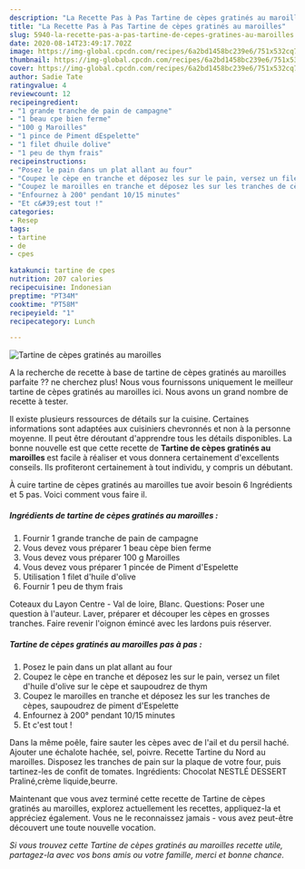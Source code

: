 ```yaml
---
description: "La Recette Pas à Pas Tartine de cèpes gratinés au maroilles"
title: "La Recette Pas à Pas Tartine de cèpes gratinés au maroilles"
slug: 5940-la-recette-pas-a-pas-tartine-de-cepes-gratines-au-maroilles
date: 2020-08-14T23:49:17.702Z
image: https://img-global.cpcdn.com/recipes/6a2bd1458bc239e6/751x532cq70/tartine-de-cepes-gratines-au-maroilles-photo-principale-de-la-recette.jpg
thumbnail: https://img-global.cpcdn.com/recipes/6a2bd1458bc239e6/751x532cq70/tartine-de-cepes-gratines-au-maroilles-photo-principale-de-la-recette.jpg
cover: https://img-global.cpcdn.com/recipes/6a2bd1458bc239e6/751x532cq70/tartine-de-cepes-gratines-au-maroilles-photo-principale-de-la-recette.jpg
author: Sadie Tate
ratingvalue: 4
reviewcount: 12
recipeingredient:
- "1 grande tranche de pain de campagne"
- "1 beau cpe bien ferme"
- "100 g Maroilles"
- "1 pince de Piment dEspelette"
- "1 filet dhuile dolive"
- "1 peu de thym frais"
recipeinstructions:
- "Posez le pain dans un plat allant au four"
- "Coupez le cèpe en tranche et déposez les sur le pain, versez un filet d&#39;huile d&#39;olive sur le cèpe et saupoudrez de thym"
- "Coupez le maroilles en tranche et déposez les sur les tranches de cèpes, saupoudrez de piment d&#39;Espelette"
- "Enfournez à 200° pendant 10/15 minutes"
- "Et c&#39;est tout !"
categories:
- Resep
tags:
- tartine
- de
- cpes

katakunci: tartine de cpes 
nutrition: 207 calories
recipecuisine: Indonesian
preptime: "PT34M"
cooktime: "PT58M"
recipeyield: "1"
recipecategory: Lunch

---
```



![Tartine de cèpes gratinés au maroilles](https://img-global.cpcdn.com/recipes/6a2bd1458bc239e6/751x532cq70/tartine-de-cepes-gratines-au-maroilles-photo-principale-de-la-recette.jpg)

A la recherche de recette à base de tartine de cèpes gratinés au maroilles parfaite ?? ne cherchez plus! Nous vous fournissons uniquement le meilleur tartine de cèpes gratinés au maroilles ici. Nous avons un grand nombre de recette à tester.

Il existe plusieurs ressources de détails sur la cuisine. Certaines informations sont adaptées aux cuisiniers chevronnés et non à la personne moyenne. Il peut être déroutant d'apprendre tous les détails disponibles. La bonne nouvelle est que cette recette de <strong> Tartine de cèpes gratinés au maroilles </strong> est facile à réaliser et vous donnera certainement d'excellents conseils. Ils profiteront certainement à tout individu, y compris un débutant.

<!--inarticleads1-->

À cuire tartine de cèpes gratinés au maroilles tue avoir besoin 6 Ingrédients et 5 pas. Voici comment vous faire il.

##### Ingrédients de tartine de cèpes gratinés au maroilles :

1. Fournir 1 grande tranche de pain de campagne
1. Vous devez vous préparer 1 beau cèpe bien ferme
1. Vous devez vous préparer 100 g Maroilles
1. Vous devez vous préparer 1 pincée de Piment d&#39;Espelette
1. Utilisation 1 filet d&#39;huile d&#39;olive
1. Fournir 1 peu de thym frais


Coteaux du Layon Centre - Val de loire, Blanc. Questions: Poser une question à l&#39;auteur. Laver, préparer et découper les cèpes en grosses tranches. Faire revenir l&#39;oignon émincé avec les lardons puis réserver. 

<!--inarticleads2-->

##### Tartine de cèpes gratinés au maroilles pas à pas :

1. Posez le pain dans un plat allant au four
1. Coupez le cèpe en tranche et déposez les sur le pain, versez un filet d&#39;huile d&#39;olive sur le cèpe et saupoudrez de thym
1. Coupez le maroilles en tranche et déposez les sur les tranches de cèpes, saupoudrez de piment d&#39;Espelette
1. Enfournez à 200° pendant 10/15 minutes
1. Et c&#39;est tout !


Dans la même poêle, faire sauter les cèpes avec de l&#39;ail et du persil haché. Ajouter une échalote hachée, sel, poivre. Recette Tartine du Nord au maroilles. Disposez les tranches de pain sur la plaque de votre four, puis tartinez-les de confit de tomates. Ingrédients: Chocolat NESTLÉ DESSERT Praliné,crème liquide,beurre. 

<!--inarticleads1-->

<p>
Maintenant que vous avez terminé cette recette de Tartine de cèpes gratinés au maroilles, explorez actuellement les recettes, appliquez-la et appréciez également. Vous ne le reconnaissez jamais - vous avez peut-être découvert une toute nouvelle vocation.
</p>

<p>
<i>Si vous trouvez cette Tartine de cèpes gratinés au maroilles recette utile, partagez-la avec vos bons amis ou votre famille, merci et bonne chance.</i>
</p>

